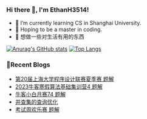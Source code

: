 ### Hi there 👋, I'm EthanH3514!

- 🌱 I’m currently learning CS in Shanghai University.
- 🎈 Hoping to be a master in coding.
- 🧐 想做一些对生活有用的东西

[![Anurag's GitHub stats](https://github-readme-stats.vercel.app/api?username=EthanH3514&show_icons=true&theme=tokyonight)](https://github.com/anuraghazra/github-readme-stats)
[![Top Langs](https://github-readme-stats.vercel.app/api/top-langs/?username=EthanH3514&layout=compact)](https://github.com/anuraghazra/github-readme-stats)

### **📝Recent Blogs**
<!-- BLOG-POST-LIST:START -->
- [第20届上海大学程序设计联赛夏季赛 题解](https://ethanh3514.github.io/2023/06/15/%E7%AC%AC20%E5%B1%8A%E4%B8%8A%E6%B5%B7%E5%A4%A7%E5%AD%A6%E7%A8%8B%E5%BA%8F%E8%AE%BE%E8%AE%A1%E8%81%94%E8%B5%9B%E5%A4%8F%E5%AD%A3%E8%B5%9B-%E9%A2%98%E8%A7%A3/)
- [2023牛客寒假算法基础集训营4 题解](https://ethanh3514.github.io/2023/06/15/2023%E7%89%9B%E5%AE%A2%E5%AF%92%E5%81%87%E7%AE%97%E6%B3%95%E5%9F%BA%E7%A1%80%E9%9B%86%E8%AE%AD%E8%90%A54-%E9%A2%98%E8%A7%A3/)
- [牛客小白月赛74 题解](https://ethanh3514.github.io/2023/06/14/%E7%89%9B%E5%AE%A2%E5%B0%8F%E7%99%BD%E6%9C%88%E8%B5%9B74-%E9%A2%98%E8%A7%A3/)
- [并查集的查询优化](https://ethanh3514.github.io/2023/06/14/%E5%B9%B6%E6%9F%A5%E9%9B%86%E7%9A%84%E6%9F%A5%E8%AF%A2%E4%BC%98%E5%8C%96/)
- [考试周欢乐赛 题解](https://ethanh3514.github.io/2023/06/13/%E8%80%83%E8%AF%95%E5%91%A8%E6%AC%A2%E4%B9%90%E8%B5%9B-%E9%A2%98%E8%A7%A3/)
<!-- BLOG-POST-LIST:END -->
